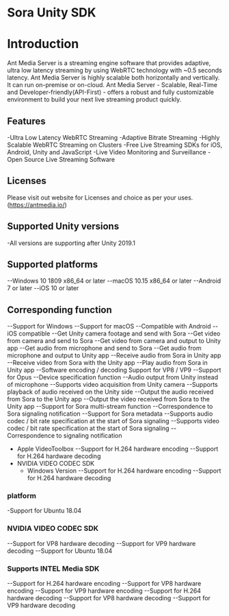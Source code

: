 # Sora Unity SDK


# Introduction
Ant Media Server is a streaming engine software that provides adaptive, ultra low latency streaming by using WebRTC technology with ~0.5 seconds latency. 
Ant Media Server is highly scalable both horizontally and vertically. It can run on-premise or on-cloud.
Ant Media Server - Scalable, Real-Time and Developer-friendly(API-First) - offers a robust and fully customizable environment to build your next live streaming product quickly.

## Features
-Ultra Low Latency WebRTC Streaming
-Adaptive Bitrate Streaming
-Highly Scalable WebRTC Streaming on Clusters
-Free Live Streaming SDKs for iOS, Android, Unity and JavaScript
-Live Video Monitoring and Surveillance
-Open Source Live Streaming Software

## Licenses
Please visit out website for Licenses and choice as per your uses.(https://antmedia.io/)

## Supported Unity versions
-All versions are supporting after Unity 2019.1

## Supported platforms
--Windows 10 1809 x86_64 or later
--macOS 10.15 x86_64 or later
--Android 7 or later
--iOS 10 or later

## Corresponding function

--Support for Windows
--Support for macOS
--Compatible with Android
--iOS compatible
--Get Unity camera footage and send with Sora
--Get video from camera and send to Sora
--Get video from camera and output to Unity app
--Get audio from microphone and send to Sora
--Get audio from microphone and output to Unity app
--Receive audio from Sora in Unity app
--Receive video from Sora with the Unity app
--Play audio from Sora in Unity app
--Software encoding / decoding Support for VP8 / VP9
--Support for Opus
--Device specification function
--Audio output from Unity instead of microphone
--Supports video acquisition from Unity camera
--Supports playback of audio received on the Unity side
--Output the audio received from Sora to the Unity app
--Output the video received from Sora to the Unity app
--Support for Sora multi-stream function
--Correspondence to Sora signaling notification
--Support for Sora metadata
--Supports audio codec / bit rate specification at the start of Sora signaling
--Supports video codec / bit rate specification at the start of Sora signaling
--Correspondence to signaling notification

- Apple VideoToolbox
    --Support for H.264 hardware encoding
    --Support for H.264 hardware decoding
- NVIDIA VIDEO CODEC SDK
    - Windows Version
       --Support for H.264 hardware encoding
       --Support for H.264 hardware decoding

### platform
-Support for Ubuntu 18.04

### NVIDIA VIDEO CODEC SDK

--Support for VP8 hardware decoding
--Support for VP9 hardware decoding
--Support for Ubuntu 18.04

### Supports INTEL Media SDK

--Support for H.264 hardware encoding
--Support for VP8 hardware encoding
--Support for VP9 hardware encoding
--Support for H.264 hardware decoding
--Support for VP8 hardware decoding
--Support for VP9 hardware decoding
